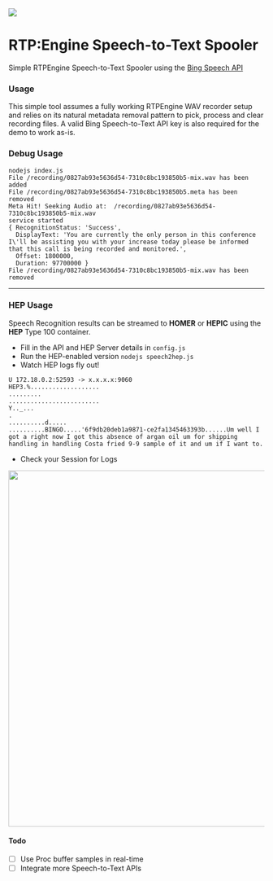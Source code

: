<img src="https://avatars1.githubusercontent.com/u/956313?v=4&s=50">

# RTP:Engine Speech-to-Text Spooler
Simple RTPEngine Speech-to-Text Spooler using the [Bing Speech API](https://azure.microsoft.com/en-us/services/cognitive-services)

### Usage
This simple tool assumes a fully working RTPEngine WAV recorder setup and relies on its natural metadata removal pattern to pick, process and clear recording files. A valid Bing Speech-to-Text API key is also required for the demo to work as-is.

### Debug Usage
```
nodejs index.js 
File /recording/0827ab93e5636d54-7310c8bc193850b5-mix.wav has been added
File /recording/0827ab93e5636d54-7310c8bc193850b5.meta has been removed
Meta Hit! Seeking Audio at:  /recording/0827ab93e5636d54-7310c8bc193850b5-mix.wav
service started
{ RecognitionStatus: 'Success',
  DisplayText: 'You are currently the only person in this conference I\'ll be assisting you with your increase today please be informed that this call is being recorded and monitored.',
  Offset: 1800000,
  Duration: 97700000 }
File /recording/0827ab93e5636d54-7310c8bc193850b5-mix.wav has been removed
```

-----------

### HEP Usage
Speech Recognition results can be streamed to **HOMER** or **HEPIC** using the **HEP** Type 100 container.

* Fill in the API and HEP Server details in ```config.js```
* Run the HEP-enabled version ```nodejs speech2hep.js```
* Watch HEP logs fly out!
```
U 172.18.0.2:52593 -> x.x.x.x:9060
HEP3.%...................
.........
.........................
Y.._...
.
..........d.....
..........BINGO.....'6f9db20deb1a9871-ce2fa1345463393b......Um well I got a right now I got this absence of argan oil um for shipping handling in handling Costa fried 9-9 sample of it and um if I want to.
```
* Check your Session for Logs
<img src="https://i.imgur.com/FT9lngi.gif" width="700px">

#### Todo
* [ ] Use Proc buffer samples in real-time
* [ ] Integrate more Speech-to-Text APIs
